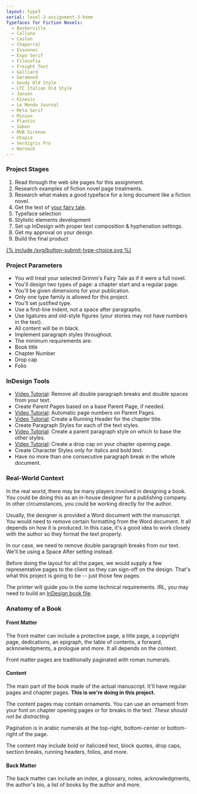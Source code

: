 ```yaml
---
layout: type3
serial: level-3-assignment-3-home
Typefaces for Fiction Novels:
  - Baskerville
  - Calluna
  - Caslon
  - Chaparral
  - Essonnes
  - Expo Serif
  - Filosofia
  - Freight Text
  - Galliard
  - Garamond
  - Goudy Old Style
  - LTC Italian Old Style
  - Jenson
  - Kinesis
  - Le Monde Journal
  - Meta Serif
  - Minion
  - Plantin
  - Sabon
  - MVB Sirenne
  - Utopia
  - Verdigris Pro
  - Warnock
---
```

### Project Stages

<ol>
	<li>Read through the web site pages for this assignment.</li>
	<li>Research examples of fiction novel page treatments.</li>
	<li>Research what makes a good typeface for a long document like a fiction novel.</li>
	<li>Get the text of <a href="http://www-2.cs.cmu.edu/~spok/grimmtmp/" title="Get the text for your fairy tale." target="_blank">your fairy tale</a>.</li>
	<li>Typeface selection</li>
	<li>Stylistic elements development</li>
	<li>Set up InDesign with proper text composition & hyphenation settings.</li>
	<li>Get my approval on your design</li>
	<li>Build the final product</li>
</ol>

<a href="https://forms.office.com/r/Wqn12p8aHC" title="Submit your type choice." target="_blank">{% include /svg/button-submit-type-choice.svg %}</a>

### Project Parameters

<ul class="hasBullets">
	<li>You will treat your selected Grimm's Fairy Tale as if it were a full novel.</li>
	<li>You'll design two types of page: a chapter start and a regular page.</li>
	<li>You'll be given dimensions for your publication.</li>
	<li>Only one type family is allowed for this project.</li>
	<li>You'll set justified type.</li>
	<li>Use a first-line indent, not a space after paragraphs.</li>
	<li>Use ligatures and old-style figures (your stories may not have numbers in the text).</li>
	<li>All content will be in black.</li>
	<li>Implement paragraph styles throughout.</li>
	<li>The minimum requirements are:</li>
	<li class="second">Book title</li>
	<li class="second">Chapter Number</li>
	<li class="second">Drop cap</li>
	<li class="second">Folio</li>
</ul>

### InDesign Tools

<ul class="hasBullets">
	<li><a href="https://youtu.be/o0aubQ4T2_Y" title="Video tutorial for Find/Change in InDesign" target="_blank">Video Tutorial</a>: Remove all double paragraph breaks and double spaces from your text.</li>
	<li>Create Parent Pages based on a base Parent Page, if needed.</li>
	<li><a href="https://www.youtube.com/watch?v=TUBfSw84wt8" title="Video tutorial for creating automatic page numbers in InDesign" target="_blank">Video Tutorial</a>: Automatic page numbers on Parent Pages.</li>
	<li><a href="https://www.youtube.com/watch?v=fYPXkHnawN0" title="Video tutorial for creating Running Headers in InDesign" target="_blank">Video Tutorial</a>: Create a Running Header for the chapter title.</li>
	<li>Create Paragraph Styles for each of the text styles.</li>
	<li><a href="https://youtu.be/4Npyv18YZag" title="Video tutorial for creating paragraph styles in InDesign" target="_blank">Video Tutorial</a>: Create a parent paragraph style on which to base the other styles.</li>
	<li><a href="https://www.youtube.com/watch?v=AKPclQr00ro" title="Video tutorial for creating Drop Caps in InDesign" target="_blank">Video Tutorial</a>: Create a drop cap on your chapter opening page.</li>
	<li>Create Character Styles only for italics and bold text.</li>
	<li>Have no more than one consecutive paragraph break in the whole document.</li>
</ul>


### Real-World Context

In the real world, there may be many players involved in designing a book. You could be doing this as an in-house designer for a publishing company. In other circumstances, you could be working directly for the author.

Usually, the designer is provided a Word document with the manuscript. You would need to remove certain formatting from the Word document. It all depends on how it is produced. In this case, it's a good idea to work closely with the author so they format the text properly.

In our case, we need to remove double paragraph breaks from our text. We'll be using a Space After setting instead.

Before doing the layout for all the pages, we would supply a few representative pages to the client so they can sign-off on the design. That's what this project is going to be -- just those few pages.

The printer will guide you in the some technical requirements. IRL, you may need to build an [InDesign book file](https://helpx.adobe.com/indesign/using/creating-book-files.html).

### Anatomy of a Book

#### Front Matter

The front matter can include a protective page, a title page, a copyright page, dedications, an epigraph, the table of contents, a forward, acknowledgments, a prologue and more. It all depends on the context.

Front matter pages are traditionally paginated with roman numerals.

#### Content

The main part of the book made of the actual manuscript. It'll have regular pages and chapter pages. **This is we're doing in this project.**

The content pages may contain ornaments. You can use an ornament from your font on chapter opening pages or for breaks in the text. *These should not be distracting.*

Pagination is in arabic numerals at the top-right, bottom-center or bottom-right of the page.

The content may include bold or italicized text, block quotes, drop caps, section breaks, running headers, folios, and more.

#### Back Matter

The back matter can include an index, a glossary, notes, acknowledgments, the author's bio, a list of books by the author and more.